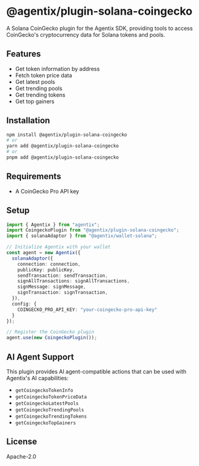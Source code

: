 # @agentix/plugin-solana-coingecko

A Solana CoinGecko plugin for the Agentix SDK, providing tools to access CoinGecko's cryptocurrency data for Solana tokens and pools.

## Features

- Get token information by address
- Fetch token price data
- Get latest pools
- Get trending pools
- Get trending tokens
- Get top gainers

## Installation

```bash
npm install @agentix/plugin-solana-coingecko
# or
yarn add @agentix/plugin-solana-coingecko
# or
pnpm add @agentix/plugin-solana-coingecko
```

## Requirements

- A CoinGecko Pro API key

## Setup

```typescript
import { Agentix } from "agentix";
import CoingeckoPlugin from "@agentix/plugin-solana-coingecko";
import { solanaAdaptor } from "@agentix/wallet-solana";

// Initialize Agentix with your wallet
const agent = new Agentix({
  solanaAdaptor({
    connection: connection,
    publicKey: publicKey,
    sendTransaction: sendTransaction,
    signAllTransactions: signAllTransactions,
    signMessage: signMessage,
    signTransaction: signTransaction,
  }),
  config: {
    COINGECKO_PRO_API_KEY: "your-coingecko-pro-api-key"
  }
});

// Register the CoinGecko plugin
agent.use(new CoingeckoPlugin());
```

## AI Agent Support

This plugin provides AI agent-compatible actions that can be used with Agentix's AI capabilities:

- `getCoingeckoTokenInfo`
- `getCoingeckoTokenPriceData`
- `getCoingeckoLatestPools`
- `getCoingeckoTrendingPools`
- `getCoingeckoTrendingTokens`
- `getCoingeckoTopGainers`

## License

Apache-2.0 